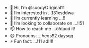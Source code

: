- 👋 Hi, I’m @soodyOriginal11
- 👀 I’m interested in ...131xsddwa
- 🌱 I’m currently learning ...!!
- 💞️ I’m looking to collaborate on ...!!51
- 📫 How to reach me ...ö!daud it!
- 😄 Pronouns: ...heqs!!2 daysqq
- ⚡ Fun fact: ...!11
ad!!!!
<!---ad1
soodyOriginal/soodyOriginal is a ✨ special ✨ repository because its `README.md` (thwsqs file) appears on your GitHub profile.
You can click the Preview link to take a look at your changes.
--->
